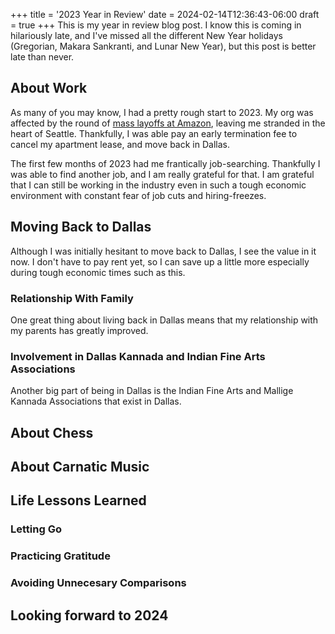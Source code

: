 +++
title = '2023 Year in Review'
date = 2024-02-14T12:36:43-06:00
draft = true
+++
This is my year in review blog post. I know this is coming in hilariously late,
and I've missed all the different New Year holidays (Gregorian, Makara Sankranti, and Lunar New Year), but
this post is better late than never.

## About Work
As many of you may know, I had a pretty rough start to 2023. My org was affected by the
round of [mass layoffs at Amazon](https://www.businessinsider.com/amazon-layoffs), leaving me stranded in the heart of
Seattle. Thankfully, I was able pay an early termination fee to cancel my apartment lease, and move back in Dallas.

The first few months of 2023 had me frantically job-searching. Thankfully I was able to find another job, and I am really grateful for that.
I am grateful that I can still be working in the industry even in such a tough economic environment with constant fear of job cuts
and hiring-freezes.

## Moving Back to Dallas
Although I was initially hesitant to move back to Dallas, I see the value in it now. I don't
have to pay rent yet, so I can save up a little more especially during tough economic times such as this.

### Relationship With Family
One great thing about living back in Dallas means that my relationship with my parents has greatly improved.

### Involvement in Dallas Kannada and Indian Fine Arts Associations
Another big part of being in Dallas is the Indian Fine Arts and Mallige Kannada Associations that exist in Dallas.

## About Chess

## About Carnatic Music

## Life Lessons Learned
### Letting Go
### Practicing Gratitude
### Avoiding Unnecesary Comparisons

## Looking forward to 2024